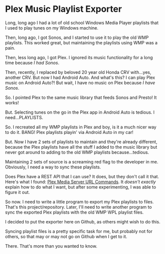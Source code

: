 # Plex Music Playlist Exporter

Long, long ago I had a lot of old school Windows Media Player playlists that I used to play tunes on my Windows machine.

Then, long ago, I got Sonos, and I started to use it to play the old WMP playlists. This worked great, but maintaining the playlists using WMP was a pain.

Then, less long ago, I got Plex. I ignored its music functionality for a long time because *I had Sonos*.

Then, recently, I replaced by beloved 20 year old Honda CRV with...yes, another CRV. But now I had Android Auto. And what's this? I can play Plex music on Android Auto?! But wait, I have no music on Plex because *I have Sonos*.

So. I pointed Plex to the same music library that feeds Sonos and Presto! It works!

But. Selecting tunes on the go in the Plex app in Android Auto is tedious. I need...PLAYLISTS. 

So. I recreated all my WMP playlists in Plex and boy, is it a much nicer way to do it. BANG! Plex playlists playin' via Android Auto in my car!

But. Now I have 2 sets of playlists to maintain and they're already different, because the Plex playlists have all the stuff I added to the music library but never got around to adding to the old WMP playlists because...tedious.

Maintaining 2 sets of source is a screaming red flag to the developer in me. Obviously, I need a way to sync these playlists.

Does Plex have a REST API that I can use? It does, but they don't call it that. Here's what I found: [Plex Media Server URL Commands](https://support.plex.tv/articles/201638786-plex-media-server-url-commands/). It *doesn't exactly* explain how to do what I want, but after some experimenting, I was able to figure it out.

So now. I need to write a little program to export my Plex playlists to files. That's this project/repository. Later, I'll need to write another program to sync the exported Plex playlists with the old WMP WPL playlist files. 

I decided to put the exporter here on Github, as others might wish to do this. 

Syncing playlist files is a pretty specific task for me, but probably not for others, so that may or may not go on Github when I get to it.

There. That's more than you wanted to know.





